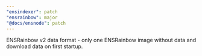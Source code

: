 ```yaml
---
"ensindexer": patch
"ensrainbow": major
"@docs/ensnode": patch
---
```


ENSRainbow v2 data format - only one ENSRainbow image without data and download data on first startup.
